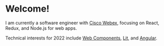 # Welcome!

I am currently a software engineer with [Cisco Webex](https://www.webex.com/),
focusing on React, Redux, and Node.js for web apps.

Technical interests for 2022 include [Web Components](https://developer.mozilla.org/en-US/docs/Web/Web_Components), [Lit](https://lit.dev/), and [Angular](https://angular.io/docs).
